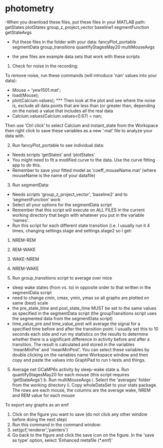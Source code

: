 # photometry

-When you download these files, put these files in your MATLAB path:
getStates
plotStates
group_z_project_vector
baseline1
segmentFunction
getStateAvgs

- Put these files in the folder with your data:
fancyPlot_portable
segmentData
group_transitions
quantifyStagesMay20
multiMouseAvgs

- the yew files are example data sets that work with these scripts

1.	Check for noise in the recording:

To remove noise, run these commands (will introduce 'nan' values into your data):

- Mouse = 'yew1501.mat';
- load(Mouse);
- plot(Calcium.values);
*** Then look at the plot and see where the noise is, exclude all data points that are less than (or greater than, depending on the noise) a value that includes all the real data
- Calcium.values(Calcium.values<0.67) = nan;

Then use ‘Ctrl click’ to select Calcium and instant_state from the Workspace then right click to save these variables as a new ‘.mat’ file to analyze your data with. 


2.	Run fancyPlot_portable to see individual data:
-	Needs scripts ‘getStates’ and ‘plotStates’
-	You might need to fit a modified curve to the data. Use the curve fitting app to do this.
-	Remember to save your fitted model as ‘coeff_mouseName.mat’ (where mouseName is the name of your datafile)

3.	Run segmentData:
-	Needs scripts ‘group_z_project_vector’, ‘baseline2’ and to ‘segmentFunction’ work
-	Select all your options for the segmentData script
-	Remember that this script will execute on ALL FILES in the current working directory that begin with whatever you put in the variable ‘names’.
-	Run this script for each different state transition (i.e. I usually run it 4 times, changing settings.stage and settings.stage2 so I get:
1.	NREM-REM
2.	REM-WAKE
3.	WAKE-NREM
4.	NREM-WAKE
  
4.	Run group_transitions script to average over mice

-	sleep wake states (from vs. to) in opposite order to that written in the segmentData script
-	need to change cmin, cmax, ymin, ymax so all graphs are plotted on same (best) scale
-	the pre_state_time and post_state_time MUST be set to the same values as specified in the segmentData script (the groupTransitions script uses the segmented data from the segmentData script)
-	time_value_pre and time_value_post will average the signal for a specified time before and after the transition point. I usually set this to 10 seconds each side and run my statistics on the results to determine whether there is a significant difference in activity before and after a transition. The result is calculated and stored in the variables 'meanMinPre' and 'meanMinPost'. You can select these variables by double clicking on the variables name Workspace window and then copy and paste the values into GraphPad to run t-tests and things. 

5.	Average net GCaMP6s activity by sleep-wake state
a.	Run quantifyStagesMay20 for each mouse  (this script requires ‘getStateAvgs’)
b.	Run multiMouseAvgs
i.	Select the ‘averages’ folder from the working directory
ii.	Copy wholeDataSet to your stats package. The rows are each mouse, the columns are the average wake, NREM and REM value for each mouse



To export any graphs as an emf 
1.	Click on the figure you want to save (do not click any other window before doing the next step)
2.	Run this command in the command window:
3.	set(gcf,'renderer','painters')
4.	Go back to the figure and click the save icon on the figure. In the 'save as type' option, select 'Enhanced metafile (*.emf)'
